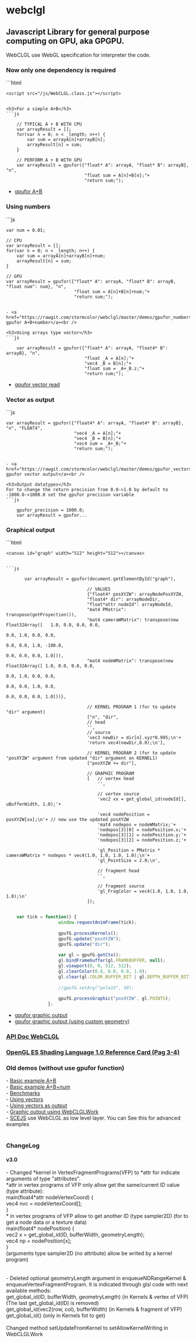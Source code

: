 webclgl
=======
<h2>Javascript Library for general purpose computing on GPU, aka GPGPU.</h2>
WebCLGL use WebGL specification for interpreter the code.<br />

<h3>Now only one dependency is required</h3>
```html

    <script src="/js/WebCLGL.class.js"></script>
```

<h3>For a simple A+B</h3>
```js

    // TYPICAL A + B WITH CPU
    var arrayResult = [];
    for(var n = 0; n < _length; n++) {
        var sum = arrayA[n]+arrayB[n];
        arrayResult[n] = sum;
    }

    // PERFORM A + B WITH GPU
    var arrayResult = gpufor({"float* A": arrayA, "float* B": arrayB}, "n",
                              "float sum = A[n]+B[n];"+
                              "return sum;");
```

- <a href="https://rawgit.com/stormcolor/webclgl/master/demos/gpufor/index.html"> gpufor A+B</a><br />

<h3>Using numbers</h3>
```js

    var num = 0.01;

    // CPU
    var arrayResult = [];
    for(var n = 0; n < _length; n++) {
        var sum = arrayA[n]+arrayB[n]+num;
        arrayResult[n] = sum;
    }

    // GPU
    var arrayResult = gpufor({"float* A": arrayA, "float* B": arrayB, "float num": num}, "n",
                              "float sum = A[n]+B[n]+num;"+
                              "return sum;");
```

- <a href="https://rawgit.com/stormcolor/webclgl/master/demos/gpufor_numbers/index.html"> gpufor A+B+number</a><br />

<h3>Using arrays type vector</h3>
```js

    var arrayResult = gpufor({"float* A": arrayA, "float4* B": arrayB}, "n",
                              "float _A = A[n];"+
                              "vec4 _B = B[n];"+
                              "float sum = _A+_B.z;"+
                              "return sum;");
```

- <a href="https://rawgit.com/stormcolor/webclgl/master/demos/gpufor_vectors/index.html"> gpufor vector read</a><br />

<h3>Vector as output</h3>
```js

    var arrayResult = gpufor({"float4* A": arrayA, "float4* B": arrayB}, "n", "FLOAT4",
                              "vec4 _A = A[n];"+
                              "vec4 _B = B[n];"+
                              "vec4 sum = _A+_B;"+
                              "return sum;");
```

- <a href="https://rawgit.com/stormcolor/webclgl/master/demos/gpufor_vectors_output/index.html"> gpufor vector output</a><br />

<h3>Output datatypes</h3>
For to change the return precision from 0.0->1.0 by default to -1000.0->1000.0 set the gpufor precision variable
```js

    gpufor_precision = 1000.0;
    var arrayResult = gpufor...
```


<h3>Graphical output</h3>
```html

    <canvas id="graph" width="512" height="512"></canvas>
``` 

```js
   
       var arrayResult = gpufor(document.getElementById("graph"),
       
                               // VALUES
                               {"float4* posXYZW": arrayNodePosXYZW,
                               "float4* dir": arrayNodeDir,
                               "float*attr nodeId": arrayNodeId,
                               "mat4 PMatrix": transpose(getProyection()),
                               "mat4 cameraWMatrix": transpose(new Float32Array([	1.0, 0.0, 0.0, 0.0,
                                                                                   0.0, 1.0, 0.0, 0.0,
                                                                                   0.0, 0.0, 1.0, -100.0,
                                                                                   0.0, 0.0, 0.0, 1.0])),
                               "mat4 nodeWMatrix": transpose(new Float32Array([	1.0, 0.0, 0.0, 0.0,
                                                                                   0.0, 1.0, 0.0, 0.0,
                                                                                   0.0, 0.0, 1.0, 0.0,
                                                                                   0.0, 0.0, 0.0, 1.0]))},
                           
                               // KERNEL PROGRAM 1 (for to update "dir" argument)
                               ["n", "dir",
                               // head
                               '',
                               // source
                               'vec3 newDir = dir[n].xyz*0.995;\n'+
                               'return vec4(newDir,0.0);\n'],
                           
                               // KERNEL PROGRAM 2 (for to update "posXYZW" argument from updated "dir" argument on KERNEL1)
                               ["posXYZW += dir"],
                           
                               // GRAPHIC PROGRAM
                               [   // vertex head
                                   '',
                           
                                   // vertex source
                                   'vec2 xx = get_global_id(nodeId[], uBufferWidth, 1.0);'+
                           
                                   'vec4 nodePosition = posXYZW[xx];\n'+ // now use the updated posXYZW
                                   'mat4 nodepos = nodeWMatrix;'+
                                   'nodepos[3][0] = nodePosition.x;'+
                                   'nodepos[3][1] = nodePosition.y;'+
                                   'nodepos[3][2] = nodePosition.z;'+
                           
                                   'gl_Position = PMatrix * cameraWMatrix * nodepos * vec4(1.0, 1.0, 1.0, 1.0);\n'+
                                   'gl_PointSize = 2.0;\n',
                           
                                   // fragment head
                                   '',
                           
                                   // fragment source
                                   'gl_FragColor = vec4(1.0, 1.0, 1.0, 1.0);\n'
                               ]);
```
```js

    var tick = function() {
                    window.requestAnimFrame(tick);
    
                    gpufG.processKernels();
                    gpufG.update("posXYZW");
                    gpufG.update("dir");
    
                    var gl = gpufG.getCtx();
                    gl.bindFramebuffer(gl.FRAMEBUFFER, null);
                    gl.viewport(0, 0, 512, 512);
                    gl.clearColor(0.0, 0.0, 0.0, 1.0);
                    gl.clear(gl.COLOR_BUFFER_BIT | gl.DEPTH_BUFFER_BIT);  
    
                    //gpufG.setArg("pole1X", 30);
    
                    gpufG.processGraphic("posXYZW", gl.POINTS);
                };
```

- <a href="https://rawgit.com/stormcolor/webclgl/master/demos/gpufor_graphics/index.html"> gpufor graphic output</a><br />
- <a href="https://rawgit.com/stormcolor/webclgl/master/demos/gpufor_graphics_geometry/index.html"> gpufor graphic output (using custom geometry)</a><br />




<h3><a href="https://rawgit.com/stormcolor/webclgl/master/APIdoc/APIdoc/global.html#gpufor">API Doc WebCLGL</a></h3>
<h3><a href="http://www.khronos.org/files/webgl/webgl-reference-card-1_0.pdf">OpenGL ES Shading Language 1.0 Reference Card (Pag 3-4)</a></h3>

<h3>Old demos (without use gpufor function)</h3>
- <a href="https://rawgit.com/stormcolor/webclgl/master/demos/basic_sum_AB/index.html"> Basic example A+B</a><br />
- <a href="https://rawgit.com/stormcolor/webclgl/master/demos/basic_sum_AB_and_number/index.html"> Basic example A+B+num</a><br />
- <a href="https://rawgit.com/stormcolor/webclgl/master/demos/benchmarks/index.html"> Benchmarks</a><br />
- <a href="https://rawgit.com/stormcolor/webclgl/master/demos/using_vectors/index.html"> Using vectors</a><br />
- <a href="https://rawgit.com/stormcolor/webclgl/master/demos/using_vectors_as_output/index.html"> Using vectors as output</a><br />
- <a href="https://rawgit.com/stormcolor/webclgl/master/demos/WebCLGLWork_3D_graphics/index.html"> Graphic output using WebCLGLWork</a> <br />
- <a href="https://github.com/stormcolor/SCEJS"> SCEJS</a> use WebCLGL as low level layer. You can See this for advanced examples


<br />
<br />
<h3>ChangeLog</h3>
<h4>v3.0</h4>
- Changed *kernel in VertexFragmentPrograms(VFP) to *attr for indicate arguments of type "attributes". <br />
*attr in vertex programs of VFP only allow get the same/current ID value (type attribute): <br />
main(float4*attr nodeVertexCoord) { <br />
    vec4 nvc = nodeVertexCoord[]; <br />
} <br />
* in vertex programs of VFP allow to get another ID (type sampler2D) (for to get a node data or a texture data) <br />
main(float4* nodePosition) { <br />
    vec2 x = get_global_id(ID, bufferWidth, geometryLength); <br />
    vec4 np = nodePosition[x]; <br />
} <br />
(arguments type sampler2D (no attribute) allow be writed by a kernel program) <br />
 <br />
 <br />
- Deleted optional geometryLength argument in enqueueNDRangeKernel & enqueueVertexFragmentProgram. It is indicated through glsl code with next available methods: <br />
get_global_id(ID, bufferWidth, geometryLength) (in Kernels & vertex of VFP) (The last get_global_id(ID) is removed) <br />
get_global_id(vec2(row, col), bufferWidth) (in Kernels & fragment of VFP) <br />
get_global_id() (only in Kernels fot to get) <br />
 <br />
Changed method setUpdateFromKernel to setAllowKernelWriting in WebCLGLWork <br />

